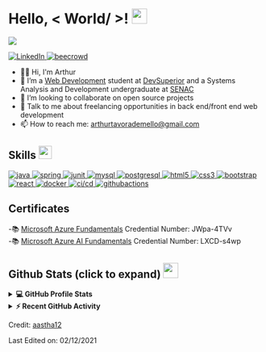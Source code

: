 <h1> Hello, < World/ >! <img src = "https://raw.githubusercontent.com/MartinHeinz/MartinHeinz/master/wave.gif" width = 30px> </h1>
<p align='center'>
</p>

<p>
  <a href="https://github.com/DenverCoder1/readme-typing-svg"><img src="https://readme-typing-svg.herokuapp.com?&font=IBM+Plex+Sans&color=abcdef&size=20&lines=Welcome+to+my+GitHub+Profile!;I'm+a+FullStack+Developer+Student" /></a>
</p>

   <a href="https://www.linkedin.com/in/arthur-tavora/" target="_blank">
    <img alt="LinkedIn" src="https://img.shields.io/badge/LinkedIn-0077B5?style=for-the-badge&logo=linkedin&logoColor=white">
  </a>   
  <a href="https://www.beecrowd.com.br/judge/en/profile/360353" target="_blank">
    <img alt="beecrowd" src="https://img.shields.io/badge/beecrowd-B0E0E6?style=for-the-badge">
  </a>  
  
- 🙋‍♂️ Hi, I'm Arthur
- 🌱 I’m a <a href="https://devsuperior.com.br/bootcamp">Web Development</a> student at <a href="https://devsuperior.com.br/">DevSuperior</a> and a Systems Analysis and Development undergraduate at <a href="https://www.senac.br/">SENAC</a>
- 👯 I’m looking to collaborate on open source projects
- 💬 Talk to me about freelancing opportunities in back end/front end web development
- 📫 How to reach me: arthurtavorademello@gmail.com
  
<h2>
  Skills <img src ="https://media2.giphy.com/media/QssGEmpkyEOhBCb7e1/giphy.gif?cid=ecf05e47a0n3gi1bfqntqmob8g9aid1oyj2wr3ds3mg700bl&rid=giphy.gif" width = 26px>
</h2>
  
<a href="" target="_blank"> 
   <img alt="java" src="https://img.shields.io/badge/Java-483D8B?style=for-the-badge&logo=java&logoColor=white">
</a>
  
<a href="" target="_blank">
   <img alt="spring" src="https://img.shields.io/badge/spring-ADFF2F?style=for-the-badge&logo=spring&logoColor=black">
</a>
  
<a href="" target="_blank">
   <img alt="junit" src="https://img.shields.io/badge/junit-FF69B4?style=for-the-badge&logoColor=black">
</a>

<a href="" target="_blank">
  <img alt="mysql" src="https://img.shields.io/badge/mysql-7FFFD4?style=for-the-badge&logoColor=white&logoHeight=50">
</a>
  
<a href="" target="_blank">
  <img alt="postgresql" src="https://img.shields.io/badge/postgresql-D2691E?style=for-the-badge&logo=postgresql&logoWidth=20&logoColor=white">
</a>
  
<a href="" target="_blank"> 
   <img alt="html5" src="https://img.shields.io/badge/html_5-E34F26?style=for-the-badge&logo=html5&logoColor=white">
</a>
  
<a href="" target="_blank">
    <img alt="css3" src="https://img.shields.io/badge/css_3-87CEEB?style=for-the-badge&logo=css3&logoColor=black">
</a>
  
<a href="" target="_blank">
   <img alt="bootstrap" src="https://img.shields.io/badge/bootstrap-FFD700?style=for-the-badge&logo=bootstrap&logoColor=black">
</a>
  
<a href="" target="_blank">
   <img alt="react" src="https://img.shields.io/badge/react-61DAFB?style=for-the-badge&logo=react&logoColor=black">
</a>
  
<a href="" target="_blank">
   <img alt="docker" src="https://img.shields.io/badge/docker-1572B6?style=for-the-badge&logo=docker&logoColor=white">
</a>
  
<a href="" target="_blank">
   <img alt="ci/cd" src="https://img.shields.io/badge/ci/cd-B0E0E6?style=for-the-badge&logoColor=white">
</a>

<a href="" target="_blank">
   <img alt="githubactions" src="https://img.shields.io/badge/github_actions-FFEBCD?style=for-the-badge&logo=githubactions&logoColor=black">
</a>

<h2>Certificates</h2>
-📚 <a href="https://portal.certiport.com/Portal/Pages/CredentialVerification.aspx">Microsoft Azure Fundamentals</a> Credential Number: JWpa-4TVv <br />
-📚 <a href="https://portal.certiport.com/Portal/Pages/CredentialVerification.aspx">Microsoft Azure AI Fundamentals</a> Credential Number: LXCD-s4wp

<h2> Github Stats (click to expand) <img src = "https://i.pinimg.com/originals/65/c4/f4/65c4f452571be1261e9c623f7da488ac.gif" width = 30px> </h2>

<details> 
  <summary><b>💻 GitHub Profile Stats</b></summary>
  <br/>
  <p align="center">
    <a href="https://github.com/arthurtavora/github-readme-stats"><img alt="ArthurTavora's Github Stats" src="https://github-readme-stats.vercel.app/api?username=arthurtavora&&custom_title=Arthur's%20Github%20Stats&show_icons=true&count_private=true&theme=algolia" height="192px"/></a>
<br/>
  &nbsp;
	  <img src="https://github-readme-stats.vercel.app/api/top-langs?username=arthurtavora&show_icons=true&locale=en&layout=compact&theme=algolia" alt="arthurtavora" height="192px"/>
  <br/>
  </p>
</details>


<details>
  <summary><b>⚡ Recent GitHub Activity</b></summary>
  <br/>
   <a href="https://github.com/arthurtavora"><img alt="Arthur's Activity Graph" src="https://activity-graph.herokuapp.com/graph?username=arthurtavora&custom_title=Arthur's%20Contribution%20Graph&theme=react-dark" /></a>
  <br/>

</details> 
  
Credit: [aastha12](https://github.com/aastha12)

Last Edited on: 02/12/2021  

